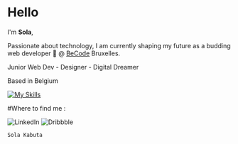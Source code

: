 <h1>Hello</h1>


I'm <strong>Sola</strong>,

Passionate about technology, I am currently shaping my future as a budding web developer 🌱 @ <a href="https://becode.org/">BeCode</a> Bruxelles.

Junior Web Dev - Designer - Digital Dreamer

Based in Belgium

[![My Skills](https://skillicons.dev/icons?i=js,html,css,wasm)](https://skillicons.dev)


#Where to find me :

![LinkedIn](https://img.shields.io/badge/linkedin-%230077B5.svg?style=for-the-badge&logo=linkedin&logoColor=white) ![Dribbble](https://img.shields.io/badge/Dribbble-EA4C89?style=for-the-badge&logo=dribbble&logoColor=white)



```console
Sola Kabuta
```

